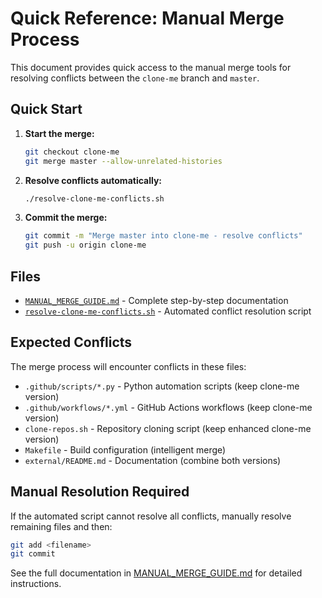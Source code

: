 # Quick Reference: Manual Merge Process

This document provides quick access to the manual merge tools for resolving conflicts between the `clone-me` branch and `master`.

## Quick Start

1. **Start the merge:**
   ```bash
   git checkout clone-me
   git merge master --allow-unrelated-histories
   ```

2. **Resolve conflicts automatically:**
   ```bash
   ./resolve-clone-me-conflicts.sh
   ```

3. **Commit the merge:**
   ```bash
   git commit -m "Merge master into clone-me - resolve conflicts"
   git push -u origin clone-me
   ```

## Files

- [`MANUAL_MERGE_GUIDE.md`](MANUAL_MERGE_GUIDE.md) - Complete step-by-step documentation
- [`resolve-clone-me-conflicts.sh`](resolve-clone-me-conflicts.sh) - Automated conflict resolution script

## Expected Conflicts

The merge process will encounter conflicts in these files:
- `.github/scripts/*.py` - Python automation scripts (keep clone-me version)
- `.github/workflows/*.yml` - GitHub Actions workflows (keep clone-me version)  
- `clone-repos.sh` - Repository cloning script (keep enhanced clone-me version)
- `Makefile` - Build configuration (intelligent merge)
- `external/README.md` - Documentation (combine both versions)

## Manual Resolution Required

If the automated script cannot resolve all conflicts, manually resolve remaining files and then:

```bash
git add <filename>
git commit
```

See the full documentation in [MANUAL_MERGE_GUIDE.md](MANUAL_MERGE_GUIDE.md) for detailed instructions.